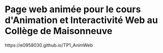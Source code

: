 <h1>Page web animée pour le cours d'Animation et Interactivité Web au Collège de Maisonneuve</h1>
<p>https://e0958030.github.io/TP1_AnimWeb</p>
